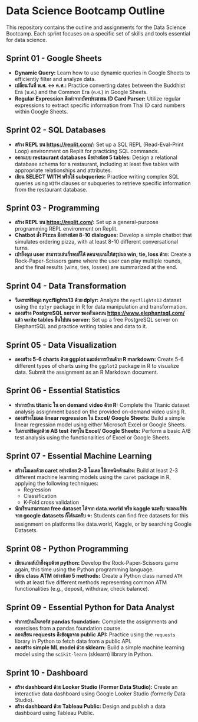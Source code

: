 # Data Science Bootcamp Outline

This repository contains the outline and assignments for the Data Science Bootcamp. Each sprint focuses on a specific set of skills and tools essential for data science.

## Sprint 01 - Google Sheets

* **Dynamic Query:** Learn how to use dynamic queries in Google Sheets to efficiently filter and analyze data.
* **เปลี่ยนวันที่ พ.ศ. <-> ค.ศ.:** Practice converting dates between the Buddhist Era (พ.ศ.) and the Common Era (ค.ศ.) in Google Sheets.
* **Regular Expression ดึงค่าจากบัตรประชาชน ID Card Parser:** Utilize regular expressions to extract specific information from Thai ID card numbers within Google Sheets.

## Sprint 02 - SQL Databases

* **สร้าง REPL บน https://replit.com/:** Set up a SQL REPL (Read-Eval-Print Loop) environment on Replit for practicing SQL commands.
* **ออกแบบ restaurant databases มีอย่างน้อย 5 tables:** Design a relational database schema for a restaurant, including at least five tables with appropriate relationships and attributes.
* **เขียน SELECT WITH หรือใช้ subqueries:** Practice writing complex SQL queries using `WITH` clauses or subqueries to retrieve specific information from the restaurant database.

## Sprint 03 - Programming

* **สร้าง REPL บน https://replit.com/:** Set up a general-purpose programming REPL environment on Replit.
* **Chatbot สั่ง Pizza มีอย่างน้อย 8-10 dialogues:** Develop a simple chatbot that simulates ordering pizza, with at least 8-10 different conversational turns.
* **เป่ายิ้งฉุบ user สามารถเล่นกี่รอบก็ได้ ตอนจบเกมให้สรุปผล win, tie, loss ด้วย:** Create a Rock-Paper-Scissors game where the user can play multiple rounds, and the final results (wins, ties, losses) are summarized at the end.

## Sprint 04 - Data Transformation

* **วิเคราะห์ข้อมูล nycflights13 ด้วย dplyr:** Analyze the `nycflights13` dataset using the `dplyr` package in R for data manipulation and transformation.
* **ลองสร้าง PostgreSQL server ของตัวเองบน https://www.elephantsql.com/ แล้ว write tables ขึ้นไปบน server:** Set up a free PostgreSQL server on ElephantSQL and practice writing tables and data to it.

## Sprint 05 - Data Visualization

* **ลองสร้าง 5-6 charts ด้วย ggplot และส่งการบ้านด้วย R markdown:** Create 5-6 different types of charts using the `ggplot2` package in R to visualize data. Submit the assignment as an R Markdown document.

## Sprint 06 - Essential Statistics

* **ทำการบ้าน titanic ใน on demand video ด้วย R:** Complete the Titanic dataset analysis assignment based on the provided on-demand video using R.
* **ลองสร้างโมเดล linear regression ใน Excel/ Google Sheets:** Build a simple linear regression model using either Microsoft Excel or Google Sheets.
* **วิเคราะห์ข้อมูลด้วย AB test ง่ายๆใน Excel/ Google Sheets:** Perform a basic A/B test analysis using the functionalities of Excel or Google Sheets.

## Sprint 07 - Essential Machine Learning

* **สร้างโมเดลด้วย caret อย่างน้อย 2-3 โมเดล ใช้เทคนิคด้านล่าง:** Build at least 2-3 different machine learning models using the `caret` package in R, applying the following techniques:
    * Regression
    * Classification
    * K-Fold cross validation
* **นักเรียนสามารถหา free dataset ได้จาก data.world หรือ kaggle นะครับ จะลองเสิร์ชจาก google datasets ก็ได้นะครับ ⭐:** Students can find free datasets for this assignment on platforms like data.world, Kaggle, or by searching Google Datasets.

## Sprint 08 - Python Programming

* **เขียนเกมส์เป่ายิ้งฉุบด้วย python:** Develop the Rock-Paper-Scissors game again, this time using the Python programming language.
* **เขียน class ATM อย่างน้อย 5 methods:** Create a Python class named `ATM` with at least five different methods representing common ATM functionalities (e.g., deposit, withdraw, check balance).

## Sprint 09 - Essential Python for Data Analyst

* **ทำการบ้านในคอร์ส pandas foundation:** Complete the assignments and exercises from a pandas foundation course.
* **ลองเขียน requests ดึงข้อมูลจาก public API:** Practice using the `requests` library in Python to fetch data from a public API.
* **ลองสร้าง simple ML model ด้วย sklearn:** Build a simple machine learning model using the `scikit-learn` (sklearn) library in Python.

## Sprint 10 - Dashboard

* **สร้าง dashboard ด้วย Looker Studio (Former Data Studio):** Create an interactive data dashboard using Google Looker Studio (formerly Data Studio).
* **สร้าง dashboard ด้วย Tableau Public:** Design and publish a data dashboard using Tableau Public.
